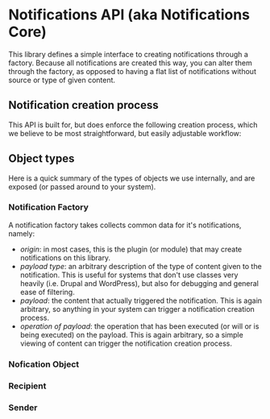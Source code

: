 # Notifications API (aka Notifications Core)

This library defines a simple interface to creating notifications through a factory.
Because all notifications are created this way, you can alter them through the factory, as opposed to having a flat list of notifications without source or type of given content.

## Notification creation process

This API is built for, but does enforce the following creation process, which we believe to be most straightforward, but easily adjustable workflow:

## Object types

Here is a quick summary of the types of objects we use internally, and are exposed (or passed around to your system).

### Notification Factory

A notification factory takes collects common data for it's notifications, namely:

* _origin_: in most cases, this is the plugin (or module) that may create notifications on this library.
* _payload type_: an arbitrary description of the type of content given to the notification. This is useful for systems that don't use classes very heavily (i.e. Drupal and WordPress), but also for debugging and general ease of filtering.
* _payload_: the content that actually triggered the notification. This is again arbitrary, so anything in your system can trigger a notification creation process.
* _operation of payload_: the operation that has been executed (or will or is being executed) on the payload. This is again arbitrary, so a simple viewing of content can trigger the notification creation process.

### Nofication Object

### Recipient

### Sender